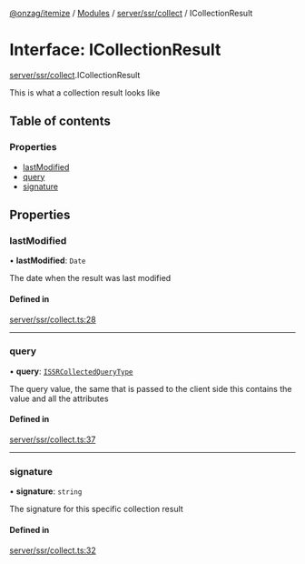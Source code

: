[@onzag/itemize](../README.md) / [Modules](../modules.md) / [server/ssr/collect](../modules/server_ssr_collect.md) / ICollectionResult

# Interface: ICollectionResult

[server/ssr/collect](../modules/server_ssr_collect.md).ICollectionResult

This is what a collection result looks like

## Table of contents

### Properties

- [lastModified](server_ssr_collect.ICollectionResult.md#lastmodified)
- [query](server_ssr_collect.ICollectionResult.md#query)
- [signature](server_ssr_collect.ICollectionResult.md#signature)

## Properties

### lastModified

• **lastModified**: `Date`

The date when the result was last modified

#### Defined in

[server/ssr/collect.ts:28](https://github.com/onzag/itemize/blob/f2f29986/server/ssr/collect.ts#L28)

___

### query

• **query**: [`ISSRCollectedQueryType`](client_internal_providers_ssr_provider.ISSRCollectedQueryType.md)

The query value, the same that is passed to the client side
this contains the value and all the attributes

#### Defined in

[server/ssr/collect.ts:37](https://github.com/onzag/itemize/blob/f2f29986/server/ssr/collect.ts#L37)

___

### signature

• **signature**: `string`

The signature for this specific collection result

#### Defined in

[server/ssr/collect.ts:32](https://github.com/onzag/itemize/blob/f2f29986/server/ssr/collect.ts#L32)

